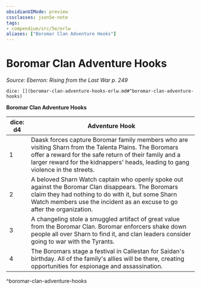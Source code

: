 ```yaml
---
obsidianUIMode: preview
cssclasses: json5e-note
tags:
- compendium/src/5e/erlw
aliases: ["Boromar Clan Adventure Hooks"]
---
```

# Boromar Clan Adventure Hooks
*Source: Eberron: Rising from the Last War p. 249* 

`dice: [](boromar-clan-adventure-hooks-erlw.md#^boromar-clan-adventure-hooks)`

**Boromar Clan Adventure Hooks**

| dice: d4 | Adventure Hook |
|----------|----------------|
| 1 | Daask forces capture Boromar family members who are visiting Sharn from the Talenta Plains. The Boromars offer a reward for the safe return of their family and a larger reward for the kidnappers' heads, leading to gang violence in the streets. |
| 2 | A beloved Sharn Watch captain who openly spoke out against the Boromar Clan disappears. The Boromars claim they had nothing to do with it, but some Sharn Watch members use the incident as an excuse to go after the organization. |
| 3 | A changeling stole a smuggled artifact of great value from the Boromar Clan. Boromar enforcers shake down people all over Sharn to find it, and clan leaders consider going to war with the Tyrants. |
| 4 | The Boromars stage a festival in Callestan for Saidan's birthday. All of the family's allies will be there, creating opportunities for espionage and assassination. |
^boromar-clan-adventure-hooks